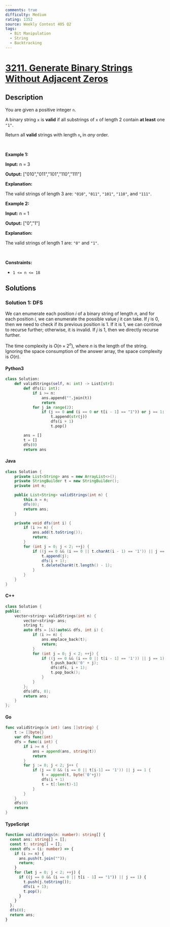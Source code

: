 ```yaml
---
comments: true
difficulty: Medium
rating: 1352
source: Weekly Contest 405 Q2
tags:
  - Bit Manipulation
  - String
  - Backtracking
---
```


<!-- problem:start -->

# [3211. Generate Binary Strings Without Adjacent Zeros](https://leetcode.com/problems/generate-binary-strings-without-adjacent-zeros)

## Description

<!-- description:start -->

<p>You are given a positive integer <code>n</code>.</p>

<p>A binary string <code>x</code> is <strong>valid</strong> if all <span data-keyword="substring-nonempty">substrings</span> of <code>x</code> of length 2 contain <strong>at least</strong> one <code>&quot;1&quot;</code>.</p>

<p>Return all <strong>valid</strong> strings with length <code>n</code><strong>, </strong>in <em>any</em> order.</p>

<p>&nbsp;</p>
<p><strong class="example">Example 1:</strong></p>

<div class="example-block">
<p><strong>Input:</strong> <span class="example-io">n = 3</span></p>

<p><strong>Output:</strong> <span class="example-io">[&quot;010&quot;,&quot;011&quot;,&quot;101&quot;,&quot;110&quot;,&quot;111&quot;]</span></p>

<p><strong>Explanation:</strong></p>

<p>The valid strings of length 3 are: <code>&quot;010&quot;</code>, <code>&quot;011&quot;</code>, <code>&quot;101&quot;</code>, <code>&quot;110&quot;</code>, and <code>&quot;111&quot;</code>.</p>
</div>

<p><strong class="example">Example 2:</strong></p>

<div class="example-block">
<p><strong>Input:</strong> <span class="example-io">n = 1</span></p>

<p><strong>Output:</strong> <span class="example-io">[&quot;0&quot;,&quot;1&quot;]</span></p>

<p><strong>Explanation:</strong></p>

<p>The valid strings of length 1 are: <code>&quot;0&quot;</code> and <code>&quot;1&quot;</code>.</p>
</div>

<p>&nbsp;</p>
<p><strong>Constraints:</strong></p>

<ul>
	<li><code>1 &lt;= n &lt;= 18</code></li>
</ul>

<!-- description:end -->

## Solutions

<!-- solution:start -->

### Solution 1: DFS

We can enumerate each position $i$ of a binary string of length $n$, and for each position $i$, we can enumerate the possible value $j$ it can take. If $j$ is $0$, then we need to check if its previous position is $1$. If it is $1$, we can continue to recurse further; otherwise, it is invalid. If $j$ is $1$, then we directly recurse further.

The time complexity is $O(n \times 2^n)$, where $n$ is the length of the string. Ignoring the space consumption of the answer array, the space complexity is $O(n)$.

<!-- tabs:start -->

#### Python3

```python
class Solution:
    def validStrings(self, n: int) -> List[str]:
        def dfs(i: int):
            if i >= n:
                ans.append("".join(t))
                return
            for j in range(2):
                if (j == 0 and (i == 0 or t[i - 1] == "1")) or j == 1:
                    t.append(str(j))
                    dfs(i + 1)
                    t.pop()

        ans = []
        t = []
        dfs(0)
        return ans
```

#### Java

```java
class Solution {
    private List<String> ans = new ArrayList<>();
    private StringBuilder t = new StringBuilder();
    private int n;

    public List<String> validStrings(int n) {
        this.n = n;
        dfs(0);
        return ans;
    }

    private void dfs(int i) {
        if (i >= n) {
            ans.add(t.toString());
            return;
        }
        for (int j = 0; j < 2; ++j) {
            if ((j == 0 && (i == 0 || t.charAt(i - 1) == '1')) || j == 1) {
                t.append(j);
                dfs(i + 1);
                t.deleteCharAt(t.length() - 1);
            }
        }
    }
}
```

#### C++

```cpp
class Solution {
public:
    vector<string> validStrings(int n) {
        vector<string> ans;
        string t;
        auto dfs = [&](auto&& dfs, int i) {
            if (i >= n) {
                ans.emplace_back(t);
                return;
            }
            for (int j = 0; j < 2; ++j) {
                if ((j == 0 && (i == 0 || t[i - 1] == '1')) || j == 1) {
                    t.push_back('0' + j);
                    dfs(dfs, i + 1);
                    t.pop_back();
                }
            }
        };
        dfs(dfs, 0);
        return ans;
    }
};
```

#### Go

```go
func validStrings(n int) (ans []string) {
	t := []byte{}
	var dfs func(int)
	dfs = func(i int) {
		if i >= n {
			ans = append(ans, string(t))
			return
		}
		for j := 0; j < 2; j++ {
			if (j == 0 && (i == 0 || t[i-1] == '1')) || j == 1 {
				t = append(t, byte('0'+j))
				dfs(i + 1)
				t = t[:len(t)-1]
			}
		}
	}
	dfs(0)
	return
}
```

#### TypeScript

```ts
function validStrings(n: number): string[] {
  const ans: string[] = [];
  const t: string[] = [];
  const dfs = (i: number) => {
    if (i >= n) {
      ans.push(t.join(""));
      return;
    }
    for (let j = 0; j < 2; ++j) {
      if ((j == 0 && (i == 0 || t[i - 1] == "1")) || j == 1) {
        t.push(j.toString());
        dfs(i + 1);
        t.pop();
      }
    }
  };
  dfs(0);
  return ans;
}
```

<!-- tabs:end -->

<!-- solution:end -->

<!-- problem:end -->
